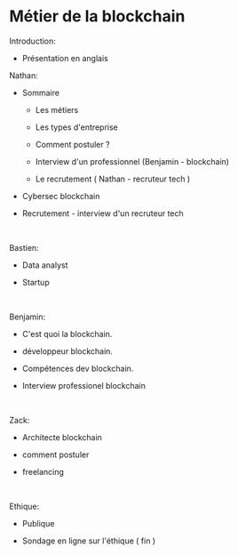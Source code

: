  # Métier de la blockchain

Introduction:
- Présentation en anglais
  

Nathan: 


- Sommaire

  - Les métiers
  
  - Les types d'entreprise
  - Comment postuler ?
  - Interview d'un professionnel (Benjamin - blockchain)
  - Le recrutement ( Nathan - recruteur tech )
- Cybersec blockchain
- Recrutement - interview d'un recruteur tech

</br>

Bastien: 

- Data analyst
- Startup
  
  </br>
Benjamin:

- C'est quoi la blockchain.
- développeur blockchain.
- Compétences dev blockchain.
- Interview professionel blockchain
  
  </br>

Zack:

- Architecte blockchain

- comment postuler
- freelancing 
 
</br>

Ethique:

- Publique

- Sondage en ligne sur l'éthique ( fin )